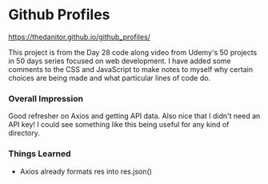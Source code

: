 # Github Profiles

https://thedanitor.github.io/github_profiles/

This project is from the Day 28 code along video from Udemy's 50 projects in 50 days series focused on web development. I have added some comments to the CSS and JavaScript to make notes to myself why certain choices are being made and what particular lines of code do.

### Overall Impression

Good refresher on Axios and getting API data. Also nice that I didn't need an API key! I could see something like this being useful for any kind of directory.

### Things Learned

* Axios already formats res into res.json()
